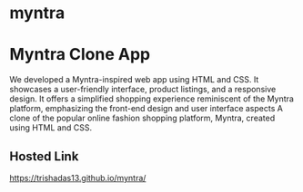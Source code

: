 # myntra

<h1>Myntra Clone App</h1>

We developed a Myntra-inspired web app using HTML and CSS. It showcases a user-friendly interface, product listings, and a responsive design. It offers a simplified shopping experience reminiscent of the Myntra platform, emphasizing the front-end design and user interface aspects A clone of the popular online fashion shopping platform, Myntra, created using HTML and CSS.

<h2> Hosted Link </h2>

https://trishadas13.github.io/myntra/


